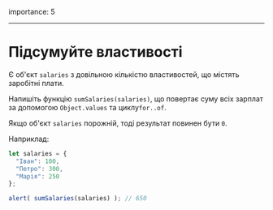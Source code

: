 importance: 5

---

# Підсумуйте властивості

Є об'єкт `salaries` з довільною кількістю властивостей, що містять заробітні плати. 

Напишіть функцію `sumSalaries(salaries)`, що повертає суму всіх зарплат за допомогою `Object.values` та циклу`for..of`.

Якщо об'єкт `salaries` порожній, тоді результат повинен бути `0`.

Наприклад:

```js
let salaries = {
  "Іван": 100,
  "Петро": 300,
  "Марія": 250
};

alert( sumSalaries(salaries) ); // 650
```

